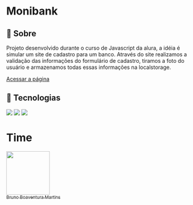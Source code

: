 <h1>Monibank</h1>

<h2>🔖 Sobre</h2>
<p>Projeto desenvolvido durante o curso de Javascript da alura, a idéia é simular um site de cadastro para um banco. Através do site realizamos a validação das informações do formulário de cadastro, tiramos a foto do usuário e armazenamos todas essas informações na localstorage.</p>

[Acessar a página]( https://brunomartins.github.io/monibank/)

## 🚀 Tecnologias
<div>
  <img src="https://img.shields.io/badge/html5-%23E34F26.svg?style=for-the-badge&logo=html5&logoColor=white">
  <img src="http://img.shields.io/badge/css3-%231572B6.svg?style=for-the-badge&logo=css3&logoColor=white">
  <img src="https://img.shields.io/badge/javascript-%23323330.svg?style=for-the-badge&logo=javascript&logoColor=%23F7DF1E">
</div>

# Time
[<img loading="lazy" src="https://avatars.githubusercontent.com/u/152302844?v=4" width=115><br><sub>Bruno Boaventura Martins</sub>](https://github.com/BrunoMartins)
